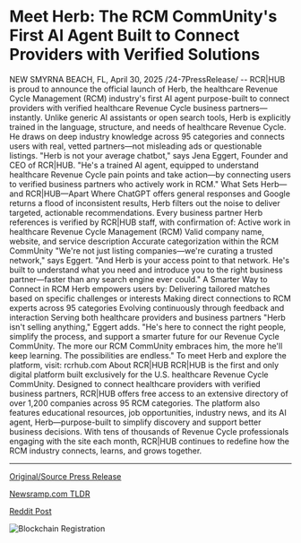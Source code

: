 # Meet Herb: The RCM CommUnity's First AI Agent Built to Connect Providers with Verified Solutions

NEW SMYRNA BEACH, FL, April 30, 2025 /24-7PressRelease/ -- RCR|HUB is proud to announce the official launch of Herb, the healthcare Revenue Cycle Management (RCM) industry's first AI agent purpose-built to connect providers with verified healthcare Revenue Cycle business partners—instantly.  Unlike generic AI assistants or open search tools, Herb is explicitly trained in the language, structure, and needs of healthcare Revenue Cycle. He draws on deep industry knowledge across 95 categories and connects users with real, vetted partners—not misleading ads or questionable listings.  "Herb is not your average chatbot," says Jena Eggert, Founder and CEO of RCR|HUB. "He's a trained AI agent, equipped to understand healthcare Revenue Cycle pain points and take action—by connecting users to verified business partners who actively work in RCM."  What Sets Herb—and RCR|HUB—Apart Where ChatGPT offers general responses and Google returns a flood of inconsistent results, Herb filters out the noise to deliver targeted, actionable recommendations.  Every business partner Herb references is verified by RCR|HUB staff, with confirmation of:  Active work in healthcare Revenue Cycle Management (RCM)  Valid company name, website, and service description  Accurate categorization within the RCM CommUnity  "We're not just listing companies—we're curating a trusted network," says Eggert. "And Herb is your access point to that network. He's built to understand what you need and introduce you to the right business partner—faster than any search engine ever could."  A Smarter Way to Connect in RCM Herb empowers users by:  Delivering tailored matches based on specific challenges or interests  Making direct connections to RCM experts across 95 categories  Evolving continuously through feedback and interaction  Serving both healthcare providers and business partners  "Herb isn't selling anything," Eggert adds. "He's here to connect the right people, simplify the process, and support a smarter future for our Revenue Cycle CommUnity. The more our RCM CommUnity embraces him, the more he'll keep learning. The possibilities are endless."  To meet Herb and explore the platform, visit: rcrhub.com  About RCR|HUB  RCR|HUB is the first and only digital platform built exclusively for the U.S. healthcare Revenue Cycle CommUnity. Designed to connect healthcare providers with verified business partners, RCR|HUB offers free access to an extensive directory of over 1,200 companies across 95 RCM categories. The platform also features educational resources, job opportunities, industry news, and its AI agent, Herb—purpose-built to simplify discovery and support better business decisions.   With tens of thousands of Revenue Cycle professionals engaging with the site each month, RCR|HUB continues to redefine how the RCM industry connects, learns, and grows together. 

---

[Original/Source Press Release](https://www.24-7pressrelease.com/press-release/522336/meet-herb-the-rcm-communitys-first-ai-agent-built-to-connect-providers-with-verified-solutions)
                    

[Newsramp.com TLDR](https://newsramp.com/curated-news/rcr-hub-launches-herb-ai-agent-revolutionizing-healthcare-revenue-cycle-management/499f37d9d2babe2e3bf89982bc4f7837) 

 



[Reddit Post](https://www.reddit.com/r/HealthCareNewsInfo/comments/1kbaman/rcrhub_launches_herb_ai_agent_revolutionizing/) 



![Blockchain Registration](https://cdn.newsramp.app/24-7PressRelease/qrcode/254/30/icyZZg0.webp)